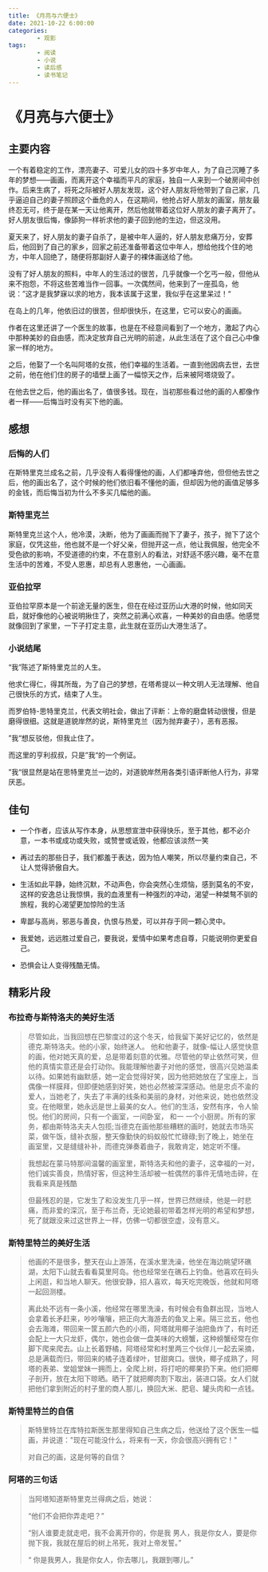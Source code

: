 ```yaml
---
title: 《月亮与六便士》
date: 2021-10-22 6:00:00
categories:
        - 观影
tags:
        - 阅读
        - 小说
        - 读后感
        - 读书笔记
---
```


# 《月亮与六便士》

## 主要内容

一个有着稳定的工作，漂亮妻子、可爱儿女的四十多岁中年人，为了自己沉睡了多年的梦想——画画，而离开这个幸福而平凡的家庭，独自一人来到一个破房间中创作。后来生病了，将死之际被好人朋友发现，这个好人朋友将他带到了自己家，几乎逼迫自己的妻子照顾这个垂危的人，在这期间，他抢占好人朋友的画室，朋友最终忍无可，终于是在某一天让他离开，然后他就带着这位好人朋友的妻子离开了。好人朋友很后悔，像舔狗一样祈求他的妻子回到他的生边，但这没用。

夏天来了，好人朋友的妻子自杀了，是被中年人逼的，好人朋友悲痛万分，安葬后，他回到了自己的家乡，回家之前还准备带着这位中年人，想给他找个住的地方，中年人回绝了，随便将那副好人妻子的裸体画送给了他。

没有了好人朋友的照料，中年人的生活过的很苦，几乎就像一个乞丐一般，但他从来不抱怨，不将这些苦难当作一回事。一次偶然间，他来到了一座孤岛，他说：”这才是我梦寐以求的地方，我本该属于这里，我似乎在这里呆过！“

在岛上的几年，他依旧过的很苦，但却很快乐，在这里，它可以安心的画画。

作者在这里还讲了一个医生的故事，也是在不经意间看到了一个地方，激起了内心中那种美妙的自由感，而决定放弃自己光明的前途，从此生活在了这个自己心中像家一样的地方。

之后，他娶了一个名叫阿塔的女孩，他们幸福的生活着。一直到他因病去世，去世之前，他在他们住的房子的墙壁上画了一幅惊天之作，后来被阿塔烧毁了。

在他去世之后，他的画出名了，值很多钱。现在，当初那些看过他的画的人都像作者一样——后悔当时没有买下他的画。

## 感想

### 后悔的人们

在斯特里克兰成名之前，几乎没有人看得懂他的画，人们都唾弃他，但但他去世之后，他的画出名了，这个时候的他们依旧看不懂他的画，但却因为他的画值足够多的金钱，而后悔当初为什么不多买几幅他的画。

### 斯特里克兰

斯特里克兰这个人，他冷漠，决断，他为了画画而抛下了妻子，孩子，抛下了这个家庭，仅凭这些，他也就不是一个好父亲，但抛开这一点，他让我佩服，他完全不受色欲的影响，不受道德的约束，不在意别人的看法，对舒适不感兴趣，毫不在意生活中的苦难，不受人恩惠，却总有人恩惠他，一心画画。

### 亚伯拉罕

亚伯拉罕原本是一个前途无量的医生，但在在经过亚历山大港的时候，他如同天启，就好像他的心被说明揪住了，突然之前满心欢喜，一种美妙的自由感。他感觉就像回到了家里，一下子打定主意，此生就在亚历山大港生活了。

### 小说结尾

“我”陈述了斯特里克兰的人生。

他求仁得仁，得其所哉，为了自己的梦想，在塔希提以一种文明人无法理解、他自己很快乐的方式，结束了人生。

而罗伯特-思特里克兰，代表文明社会，做出了评断：上帝的磨盘转动很慢，但是磨得很细。这就是道貌岸然的说，斯特里克兰（因为抛弃妻子），恶有恶报。

”我“想反驳他，但我止住了。

而这里的亨利叔叔，只是”我“的一个例证。

”我“很显然是站在思特里克兰一边的，对道貌岸然用各类引语评断他人行为，非常厌恶。

## 佳句

- 一个作者，应该从写作本身，从思想宣泄中获得快乐，至于其他，都不必介意，一本书或成功或失败，或赞誉或诋毁，他都应该淡然一笑

- 再过去的那些日子，我们都羞于表达，因为怕人嘲笑，所以尽量约束自己，不让人觉得骄傲自大。

- 生活如此平静，始终沉默，不动声色，你会突然心生烦恼，感到莫名的不安，这样的安逸总让我惊惧，我的血液里有一种强烈的冲动，渴望一种桀骜不驯的旅程，我的心渴望更加惊险的生活

- 卑鄙与高尚，邪恶与善良，仇恨与热爱，可以并存于同一颗心灵中。
- 我爱她，远远胜过爱自己，要我说，爱情中如果考虑自尊，只能说明你更爱自己。
- 恐惧会让人变得残酷无情。

## 精彩片段

### 布拉奇与斯特洛夫的美好生活

> 尽管如此，当我回想在巴黎度过的这个冬天，给我留下美好记忆的，依然是德克.斯特洛夫。他的小家，始终迷人。 他和他妻子，就像-幅让人感觉快意的画，他对她天真的爱，总是带着刻意的优雅。尽管他的举止依然可笑，但他的真情实意还是会打动你。我能理解他妻子对他的感觉，很高兴见她温柔以待。如果她有幽默感，她一定会觉得好笑，因为他把她放在了宝座上，当偶像一样膜拜，但即便她感到好笑，她也必然被深深感动。他是忠贞不渝的爱人，当她老了，失去了丰满的线条和美丽的身材，对他来说，她也依然没变。在他眼里，她永远是世上最美的女人。他们的生活，安然有序，令人愉悦。他们的房间，只有一个画室，一间卧室， 和一 一个小厨房。所有的家务，都由斯特洛夫夫人包揽;当德克在画他那些糟糕的画时，她就去市场买菜，做午饭，缝补衣服，整天像勤快的蚂蚁般忙忙碌碌;到了晚上，她坐在画室里，又是缝缝补补，而德克弹奏着曲子，我敢肯定，她定听不懂。

> 我想起在蒙马特那间温馨的画室里，斯特洛夫和他的妻子，这幸福的一对，他们诚实善良，热情好客，但这种生活却被一桩偶然的事件无情地击碎，在我看来真是残酷
>
> 但最残忍的是，它发生了和没发生几乎一样，世界已然继续，他是一时悲痛，而非爱的深沉，至于布兰奇，无论她最初带着怎样光明的希望和梦想，死了就跟没来过这世界上一样，仿佛一切都很空虚，没有意义。

### 斯特里特兰的美好生活

> 他画的不是很多，整天在山上游荡，在溪水里洗澡，他坐在海边眺望环礁湖，太阳下山就去看看莫里阿岛。他也经常坐在礁石上钓鱼。他喜欢在码头上闲逛，和当地人聊天。他很安静，招人喜欢，每天吃完晚饭，他就和阿塔一起回测楼。
>
> 离此处不远有一条小溪，他经常在哪里洗澡，有时候会有鱼群出现，当地人会拿着长矛赶来，吵吵嚷嚷，把正向大海游去的鱼叉上来。隔三岔五，他也会去海滩，带回来一筐五颜六色的小雨，阿塔就用椰子油把鱼炸了，有时还会配上一大只龙虾，偶尔，她也会做一盘美味的大螃蟹，这种螃蟹经常在你脚下爬来爬去。山上长着野橘，阿塔经常和村里两三个伙伴儿一起去采摘，总是满载而归，带回来的橘子连着绿叶，甘甜爽口。很快，椰子成熟了，阿塔的表弟、堂姐堂妹一拥而上，全爬上树，将打吧的椰果扔下来。他们把椰子剖开，放在太阳下晾晒。晒干了就把椰肉割下取出，装进口袋。女人们就把他们拿到附近的村子里的商人那儿，换回大米、肥皂、罐头肉和一点钱。

### 斯特里特兰的自信

> 斯特里特兰在库特拉斯医生那里得知自己生病之后，他送给了这个医生一幅画，并说道："现在可能没什么，将来有一天，你会很高兴拥有它！"
>
> 对自己的画，这是何等的自信？

### 阿塔的三句话

> 当阿塔知道斯特里克兰得病之后，她说：
>
> “他们不会把你弄走吧？”
>
> “别人谁要走就走吧，我不会离开你的，你是我 男人，我是你女人，要是你抛下我，我就在屋后的树上吊死，我对上帝发誓。”
>
> “ 你是我男人，我是你女人，你去哪儿，我跟到哪儿。”
